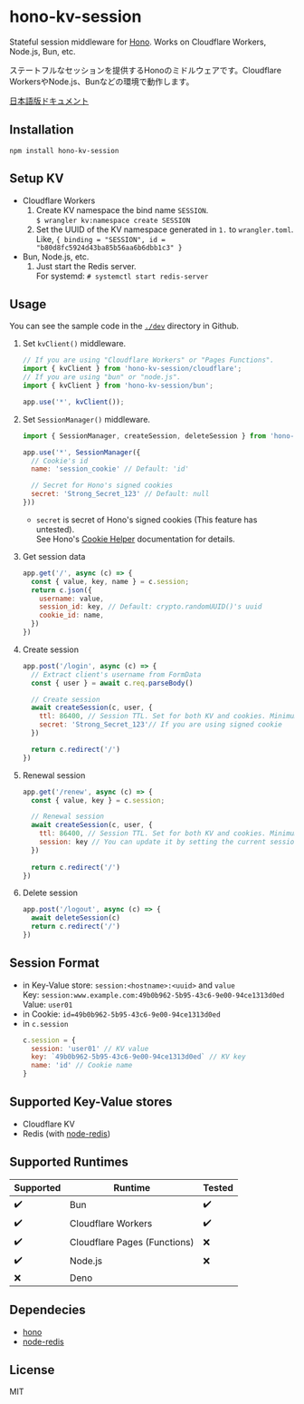 # hono-kv-session
Stateful session middleware for [Hono](https://hono.dev/). Works on Cloudflare Workers, Node.js, Bun, etc.

ステートフルなセッションを提供するHonoのミドルウェアです。Cloudflare WorkersやNode.js、Bunなどの環境で動作します。

[日本語版ドキュメント](./README.ja.md)

## Installation
```
npm install hono-kv-session
```

## Setup KV
- Cloudflare Workers
  1. Create KV namespace the bind name `SESSION`.  
     `$ wrangler kv:namespace create SESSION`
  2. Set the UUID of the KV namespace generated in `1.` to `wrangler.toml`.  
     Like, `{ binding = "SESSION", id = "b80d8fc5924d43ba85b56aa6b6dbb1c3" }`
- Bun, Node.js, etc.
  1. Just start the Redis server.  
     For systemd: `# systemctl start redis-server`

## Usage
You can see the sample code in the [`./dev`](./dev) directory in Github.

1. Set `kvClient()` middleware.
   ```js
   // If you are using "Cloudflare Workers" or "Pages Functions".
   import { kvClient } from 'hono-kv-session/cloudflare';
   // If you are using "bun" or "node.js".
   import { kvClient } from 'hono-kv-session/bun';
   
   app.use('*', kvClient());
   ```

2. Set `SessionManager()` middleware.
   ```js
   import { SessionManager, createSession, deleteSession } from 'hono-kv-session'
   
   app.use('*', SessionManager({
     // Cookie's id
     name: 'session_cookie' // Default: 'id'
   
     // Secret for Hono's signed cookies
     secret: 'Strong_Secret_123' // Default: null
   }))
   ```
   - `secret` is secret of Hono's signed cookies (This feature has untested).  
     See Hono's [Cookie Helper](https://hono.dev/helpers/cookie) documentation for details.

3. Get session data
   ```js
   app.get('/', async (c) => {
     const { value, key, name } = c.session;
     return c.json({
       username: value,
       session_id: key, // Default: crypto.randomUUID()'s uuid
       cookie_id: name,
     })
   })
   ```

4. Create session
   ```js
   app.post('/login', async (c) => {
     // Extract client's username from FormData
     const { user } = await c.req.parseBody()
   
     // Create session
     await createSession(c, user, {
       ttl: 86400, // Session TTL. Set for both KV and cookies. Minimum 60.
       secret: 'Strong_Secret_123'// If you are using signed cookie
     })
   
     return c.redirect('/')
   })
   ```

5. Renewal session
   ```js
   app.get('/renew', async (c) => {
     const { value, key } = c.session;
   
     // Renewal session
     await createSession(c, user, {
       ttl: 86400, // Session TTL. Set for both KV and cookies. Minimum 60.
       session: key // You can update it by setting the current session key.
     })
     
     return c.redirect('/')
   })
   ```

6. Delete session
   ```js
   app.post('/logout', async (c) => {
     await deleteSession(c)
     return c.redirect('/')
   })
   ```

## Session Format
- in Key-Value store: `session:<hostname>:<uuid>` and `value`  
  Key: `session:www.example.com:49b0b962-5b95-43c6-9e00-94ce1313d0ed`  
  Value: `user01`  
- in Cookie: `id=49b0b962-5b95-43c6-9e00-94ce1313d0ed`  
- in `c.session`  
  ```js
  c.session = {
    session: 'user01' // KV value
    key: `49b0b962-5b95-43c6-9e00-94ce1313d0ed` // KV key
    name: 'id' // Cookie name
  }
  ```

## Supported Key-Value stores
- Cloudflare KV
- Redis (with [node-redis](https://github.com/redis/node-redis))

## Supported Runtimes
| Supported | Runtime | Tested |
| --- | --- | --- |
| ✔️ | Bun | ✔️ |
| ✔️ | Cloudflare Workers | ✔️ |
| ✔️ | Cloudflare Pages (Functions) | ❌ |
| ✔️ | Node.js | ❌ |
| ❌ | Deno |  |

## Dependecies
- [hono](https://hono.dev/)
- [node-redis](https://github.com/redis/node-redis)

## License
MIT